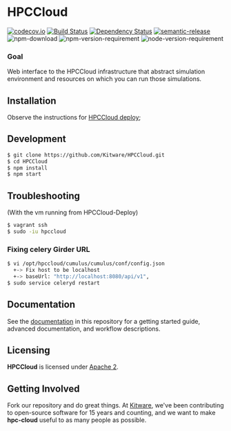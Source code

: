 # HPCCloud

[![codecov.io](https://codecov.io/github/Kitware/HPCCloud/coverage.svg?branch=master)](https://codecov.io/github/Kitware/HPCCloud?branch=master)
[![Build Status](https://travis-ci.org/Kitware/HPCCloud.svg?branch=master)](https://travis-ci.org/Kitware/HPCCloud)
[![Dependency Status](https://david-dm.org/kitware/hpc-cloud.svg)](https://david-dm.org/kitware/hpc-cloud)
[![semantic-release](https://img.shields.io/badge/%20%20%F0%9F%93%A6%F0%9F%9A%80-semantic--release-e10079.svg)](https://github.com/semantic-release/semantic-release)
![npm-download](https://img.shields.io/npm/dm/hpc-cloud.svg)
![npm-version-requirement](https://img.shields.io/badge/npm-5-brightgreen.svg)
![node-version-requirement](https://img.shields.io/badge/node-8-brightgreen.svg)

### Goal

Web interface to the HPCCloud infrastructure that abstract simulation
environment and resources on which you can run those simulations.

## Installation

Observe the instructions for [HPCCloud deploy](https://github.com/Kitware/HPCCloud-deploy);

## Development

```sh
$ git clone https://github.com/Kitware/HPCCloud.git
$ cd HPCCloud
$ npm install
$ npm start
```

## Troubleshooting

(With the vm running from HPCCloud-Deploy)
```sh
$ vagrant ssh
$ sudo -iu hpccloud
```

### Fixing celery Girder URL

```sh
$ vi /opt/hpccloud/cumulus/cumulus/conf/config.json
  +-> Fix host to be localhost
  +-> baseUrl: "http://localhost:8080/api/v1",
$ sudo service celeryd restart
```

## Documentation

See the [documentation](docs/README.md) in this repository for a
getting started guide, advanced documentation, and workflow descriptions.

## Licensing

**HPCCloud** is licensed under [Apache 2](LICENSE).

## Getting Involved

Fork our repository and do great things. At [Kitware](http://www.kitware.com),
we've been contributing to open-source software for 15 years and counting, and we
want to make **hpc-cloud** useful to as many people as possible.
